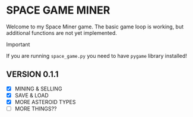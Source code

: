 # SPACE GAME MINER

Welcome to my Space Miner game. The basic game loop is working, but additional functions are not yet implemented.
>[!IMPORTANT]
>If you are running `space_game.py` you need to have `pygame` library installed! 

## VERSION 0.1.1
- [x] MINING & SELLING
- [x] SAVE & LOAD
- [X] MORE ASTEROID TYPES
- [ ] MORE THINGS??
